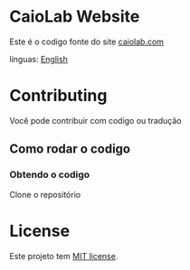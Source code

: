 # CaioLab Website
Este é o codigo fonte do site [caiolab.com](https://caiolab.com)


línguas:
[English](README.md)


Contributing
============
Você pode contribuir com codigo ou tradução

## Como rodar o codigo
### Obtendo o codigo
Clone o repositório

License
=======

Este projeto tem [MIT license](LICENSE.md).
